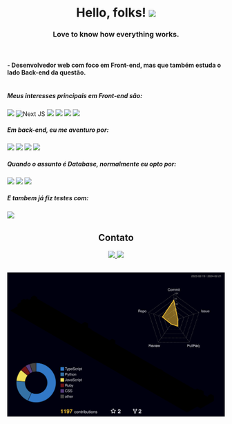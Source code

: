 <div align="center">
  
# Hello, folks! <img src="https://raw.githubusercontent.com/MartinHeinz/MartinHeinz/master/wave.gif" width="30px">
### Love to know how everything works.

</div>
<br/>

#### - Desenvolvedor web com foco em Front-end, mas que também estuda o lado Back-end da questão.<br/><br/>
##### Meus interesses principais em Front-end são:
![](https://img.shields.io/badge/React-20232A?style=for-the-badge&logo=react&logoColor=61DAFB)
![Next JS](https://img.shields.io/badge/Next-black?style=for-the-badge&logo=next.js&logoColor=white)
![](https://img.shields.io/badge/TypeScript-007ACC?style=for-the-badge&logo=typescript&logoColor=white)
![](https://img.shields.io/badge/Redux-593D88?style=for-the-badge&logo=redux&logoColor=white)
![](https://img.shields.io/badge/Tailwind_CSS-38B2AC?style=for-the-badge&logo=tailwind-css&logoColor=white)
![](https://img.shields.io/badge/CSS3-1572B6?style=for-the-badge&logo=css3&logoColor=white)<br/>
##### Em back-end, eu me aventuro por:
![](https://img.shields.io/badge/Node.js-339933?style=for-the-badge&logo=nodedotjs&logoColor=white)
![](https://img.shields.io/badge/Express.js-000000?style=for-the-badge&logo=express&logoColor=white)
![](https://img.shields.io/badge/django-%23092E20.svg?style=for-the-badge&logo=django&logoColor=white)
![](https://img.shields.io/badge/Ruby_on_Rails-CC0000?style=for-the-badge&logo=ruby-on-rails&logoColor=white)
##### Quando o assunto é Database, normalmente eu opto por:
![](https://img.shields.io/badge/MongoDB-4EA94B?style=for-the-badge&logo=mongodb&logoColor=white)
![](https://img.shields.io/badge/postgres-%23316192.svg?style=for-the-badge&logo=postgresql&logoColor=white)
![](https://img.shields.io/badge/firebase-ffca28?style=for-the-badge&logo=firebase&logoColor=black)

##### E tambem já fiz testes com:
![](https://img.shields.io/badge/Cypress-17202C?style=for-the-badge&logo=cypress&logoColor=white)


<div align="center">
  
## Contato

<a href="https://www.linkedin.com/in/gabrielgomes93/">
  <img src="https://img.shields.io/badge/LinkedIn-0077B5?style=for-the-badge&logo=linkedin&logoColor=white"  />
</a>
<a href="https://gabrigomez.netlify.app/">
  <img src="https://img.shields.io/badge/website-000000?style=for-the-badge&logo=About.me&logoColor=white"  />
</a><br/><br/>
</div>


![](./profile-3d-contrib/profile-night-rainbow.svg)
</br>













<!--
**gabrigomez/gabrigomez** is a ✨ _special_ ✨ repository because its `README.md` (this file) appears on your GitHub profile.

Here are some ideas to get you started:

- 🔭 I’m currently working on ...
- 🌱 I’m currently learning ...
- 👯 I’m looking to collaborate on ...
- 🤔 I’m looking for help with ...
- 💬 Ask me about ...
- 📫 How to reach me: ...
- 😄 Pronouns: ...
- ⚡ Fun fact: ...
-->
